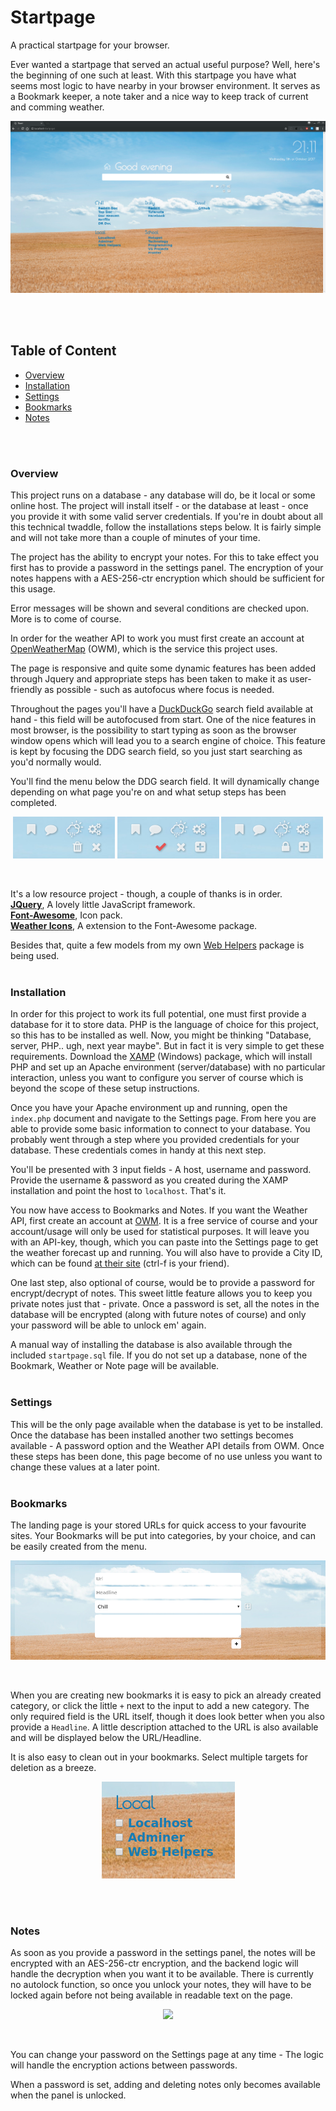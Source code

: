 # Startpage
A practical startpage for your browser.

Ever wanted a startpage that served an actual useful purpose? Well, here's the beginning of one such at least. With this startpage you have what seems most logic to have nearby in your browser environment. It serves as a Bookmark keeper, a note taker and a nice way to keep track of current and comming weather. 

<p align="center"><img src="https://github.com/Stickano/startpage/blob/master/preview/bookmarks.png" /></p>

<br><br>
## Table of Content
* [Overview](#overview)
* [Installation](#installation)
* [Settings](#settings)
* [Bookmarks](#bookmarks)
* [Notes](#notes)

<br><br>
### Overview
This project runs on a database - any database will do, be it local or some online host. The project will install itself - or the database at least - once you provide it with some valid server credentials. If you're in doubt about all this technical twaddle, follow the installations steps below. It is fairly simple and will not take more than a couple of minutes of your time. 

The project has the ability to encrypt your notes. For this to take effect you first has to provide a password in the settings panel. The encryption of your notes happens with a AES-256-ctr encryption which should be sufficient for this usage. 

Error messages will be shown and several conditions are checked upon. More is to come of course. 

In order for the weather API to work you must first create an account at [OpenWeatherMap](https://openweathermap.org/) (OWM), which is the service this project uses. 

The page is responsive and quite some dynamic features has been added through Jquery and appropriate steps has been taken to make it as user-friendly as possible - such as autofocus where focus is needed. 

Throughout the pages you'll have a [DuckDuckGo](https://duckduckgo.com) search field available at hand - this field will be autofocused from start. One of the nice features in most browser, is the possibility to start typing as soon as the browser window opens which will lead you to a search engine of choice. This feature is kept by focusing the DDG search field, so you just start searching as you'd normally would.

You'll find the menu below the DDG search field. It will dynamically change depending on what page you're on and what setup steps has been completed. <br>
<p align="center">
  <img src="https://github.com/Stickano/startpage/blob/master/preview/menu.png"/>
  <img src="https://github.com/Stickano/startpage/blob/master/preview/menuDelUrls.png"/>
  <img src="https://github.com/Stickano/startpage/blob/master/preview/menuNotes.png"/>
</p>
<br>

It's a low resource project - though, a couple of thanks is in order. <br>
[**JQuery**](https://jquery.com/), A lovely little JavaScript framework. <br>
[**Font-Awesome**](http://fontawesome.io), Icon pack. <br>
[**Weather Icons**](https://erikflowers.github.io/), A extension to the Font-Awesome package. <br>

Besides that, quite a few models from my own [Web Helpers](https://github.com/Stickano/WebHelpers/) package is being used.
<br><br>

### Installation
In order for this project to work its full potential, one must first provide a database for it to store data. PHP is the language of choice for this project, so this has to be installed as well. Now, you might be thinking "Database, server, PHP.. ugh, next year maybe". But in fact it is very simple to get these requirements. Download the [XAMP](https://www.apachefriends.org/index.html) (Windows) package, which will install PHP and set up an Apache environment (server/database) with no particular interaction, unless you want to configure you server of course which is beyond the scope of these setup instructions. 

Once you have your Apache environment up and running, open the `index.php` document and navigate to the Settings page. From here you are able to provide some basic information to connect to your database. You probably went through a step where you provided credentials for your database. These credentials comes in handy at this next step.

You'll be presented with 3 input fields - A host, username and password. Provide the username & password as you created during the XAMP installation and point the host to `localhost`. That's it. 

You now have access to Bookmarks and Notes. If you want the Weather API, first create an account at [OWM](https://openweathermap.org/). It is a free service of course and your account/usage will only be used for statistical purposes. It will leave you with an API-key, though, which you can paste into the Settings page to get the weather forecast up and running. You will also have to provide a City ID, which can be found [at their site](http://openweathermap.org/help/city_list.txt) (ctrl-f is your friend).

One last step, also optional of course, would be to provide a password for encrypt/decrypt of notes. This sweet little feature allows you to keep you private notes just that - private. Once a password is set, all the notes in the database will be encrypted (along with future notes of course) and only your password will be able to unlock em' again. 

A manual way of installing the database is also available through the included `startpage.sql` file. 
 If you do not set up a database, none of the Bookmark, Weather or Note page will be available.
 <br><br>
 
 ### Settings
 This will be the only page available when the database is yet to be installed. 
 Once the database has been installed another two settings becomes available - A password option and the Weather API details from OWM. Once these steps has been done, this page become of no use unless you want to change these values at a later point. 
 <br><br>
 
 ### Bookmarks
 The landing page is your stored URLs for quick access to your favourite sites. Your Bookmarks will be put into categories, by your choice, and can be easily created from the menu.
 <p align="center"><img src="https://github.com/Stickano/startpage/blob/master/preview/addUrl.png"/></p><br>
 
 When you are creating new bookmarks it is easy to pick an already created category, or click the little `+` next to the input to add a new category. The only required field is the URL itself, though it does look better when you also provide a `Headline`. A little description attached to the URL is also available and will be displayed below the URL/Headline. 
 
 It is also easy to clean out in your bookmarks. Select multiple targets for deletion as a breeze.
 <p align="center"><img src="https://github.com/Stickano/startpage/blob/master/preview/urlSelect.png"/></p>
 <br><br>
 
 ### Notes
 As soon as you provide a password in the settings panel, the notes will be encrypted with an AES-256-ctr encryption, and the backend logic will handle the decryption when you want it to be available. There is currently no autolock function, so once you unlock your notes, they will have to be locked again before not being available in readable text on the page.<br>
 <p align="center"><img src="https://github.com/Stickano/startpage/blob/master/preview/lock.gif"></p>
 <br>
 
 You can change your password on the Settings page at any time - The logic will handle the encryption actions between passwords. 
 
 When a password is set, adding and deleting notes only becomes available when the panel is unlocked.
 
